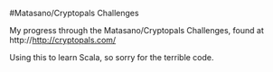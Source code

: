 #Matasano/Cryptopals Challenges

My progress through the Matasano/Cryptopals Challenges, found at http://http://cryptopals.com/

Using this to learn Scala, so sorry for the terrible code.

